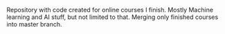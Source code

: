 Repository with code created for online courses I finish. Mostly Machine learning and AI stuff, but not limited to that. Merging only
finished courses into master branch.
